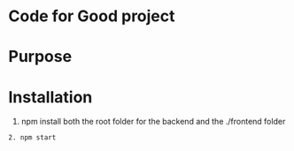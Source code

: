 # Code for Good project

# Purpose

#  Installation

1. npm install both the root folder for the backend and the ./frontend folder
```
2. npm start
```
